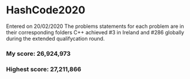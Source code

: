 # HashCode2020

Entered on 20/02/2020
The problems statements for each problem are in their corresponding folders
C++ achieved #3 in Ireland and #286 globally during the extended qualifycation round.

### My score: 26,924,973
### Highest score: 27,211,866
